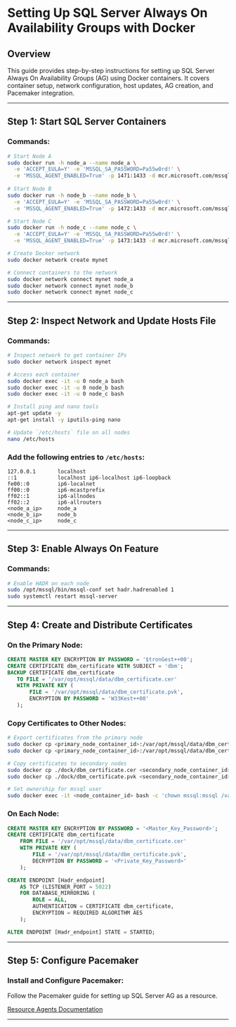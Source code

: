 # Setting Up SQL Server Always On Availability Groups with Docker

## Overview
This guide provides step-by-step instructions for setting up SQL Server Always On Availability Groups (AG) using Docker containers. It covers container setup, network configuration, host updates, AG creation, and Pacemaker integration.

---

## Step 1: Start SQL Server Containers

### Commands:
```bash
# Start Node A
sudo docker run -h node_a --name node_a \
  -e 'ACCEPT_EULA=Y' -e 'MSSQL_SA_PASSWORD=Pa55w0rd!' \
  -e 'MSSQL_AGENT_ENABLED=True' -p 1471:1433 -d mcr.microsoft.com/mssql/server:2019-latest
  
# Start Node B
sudo docker run -h node_b --name node_b \
  -e 'ACCEPT_EULA=Y' -e 'MSSQL_SA_PASSWORD=Pa55w0rd!' \
  -e 'MSSQL_AGENT_ENABLED=True' -p 1472:1433 -d mcr.microsoft.com/mssql/server:2019-latest

# Start Node C
sudo docker run -h node_c --name node_c \
  -e 'ACCEPT_EULA=Y' -e 'MSSQL_SA_PASSWORD=Pa55w0rd!' \
  -e 'MSSQL_AGENT_ENABLED=True' -p 1473:1433 -d mcr.microsoft.com/mssql/server:2019-latest

# Create Docker network
sudo docker network create mynet

# Connect containers to the network
sudo docker network connect mynet node_a
sudo docker network connect mynet node_b
sudo docker network connect mynet node_c
```

---

## Step 2: Inspect Network and Update Hosts File

### Commands:
```bash
# Inspect network to get container IPs
sudo docker network inspect mynet

# Access each container
sudo docker exec -it -u 0 node_a bash
sudo docker exec -it -u 0 node_b bash
sudo docker exec -it -u 0 node_c bash

# Install ping and nano tools
apt-get update -y
apt-get install -y iputils-ping nano

# Update `/etc/hosts` file on all nodes
nano /etc/hosts
```

### Add the following entries to `/etc/hosts`:
```
127.0.0.1       localhost
::1             localhost ip6-localhost ip6-loopback
fe00::0         ip6-localnet
ff00::0         ip6-mcastprefix
ff02::1         ip6-allnodes
ff02::2         ip6-allrouters
<node_a_ip>     node_a
<node_b_ip>     node_b
<node_c_ip>     node_c
```

---

## Step 3: Enable Always On Feature

### Commands:
```bash
# Enable HADR on each node
sudo /opt/mssql/bin/mssql-conf set hadr.hadrenabled 1
sudo systemctl restart mssql-server
```

---

## Step 4: Create and Distribute Certificates

### On the Primary Node:
```sql
CREATE MASTER KEY ENCRYPTION BY PASSWORD = '$tronGest++00';
CREATE CERTIFICATE dbm_certificate WITH SUBJECT = 'dbm';
BACKUP CERTIFICATE dbm_certificate
   TO FILE = '/var/opt/mssql/data/dbm_certificate.cer'
   WITH PRIVATE KEY (
       FILE = '/var/opt/mssql/data/dbm_certificate.pvk',
       ENCRYPTION BY PASSWORD = 'W33Kest++00'
   );
```

### Copy Certificates to Other Nodes:
```bash
# Export certificates from the primary node
sudo docker cp <primary_node_container_id>:/var/opt/mssql/data/dbm_certificate.cer ./dock
sudo docker cp <primary_node_container_id>:/var/opt/mssql/data/dbm_certificate.pvk ./dock

# Copy certificates to secondary nodes
sudo docker cp ./dock/dbm_certificate.cer <secondary_node_container_id>:/var/opt/mssql/data/
sudo docker cp ./dock/dbm_certificate.pvk <secondary_node_container_id>:/var/opt/mssql/data/

# Set ownership for mssql user
sudo docker exec -it <node_container_id> bash -c 'chown mssql:mssql /var/opt/mssql/data/dbm_certificate.*'
```

### On Each Node:
```sql
CREATE MASTER KEY ENCRYPTION BY PASSWORD = '<Master_Key_Password>';
CREATE CERTIFICATE dbm_certificate
    FROM FILE = '/var/opt/mssql/data/dbm_certificate.cer'
    WITH PRIVATE KEY (
        FILE = '/var/opt/mssql/data/dbm_certificate.pvk',
        DECRYPTION BY PASSWORD = '<Private_Key_Password>'
    );

CREATE ENDPOINT [Hadr_endpoint]
    AS TCP (LISTENER_PORT = 5022)
    FOR DATABASE_MIRRORING (
        ROLE = ALL,
        AUTHENTICATION = CERTIFICATE dbm_certificate,
        ENCRYPTION = REQUIRED ALGORITHM AES
    );

ALTER ENDPOINT [Hadr_endpoint] STATE = STARTED;
```

---

## Step 5: Configure Pacemaker

### Install and Configure Pacemaker:
Follow the Pacemaker guide for setting up SQL Server AG as a resource.

[Resource Agents Documentation](https://github.com/ClusterLabs/resource-agents/blob/main/doc/dev-guides/ra-dev-guide.asc#installing-and-packaging-resource-agents)

---